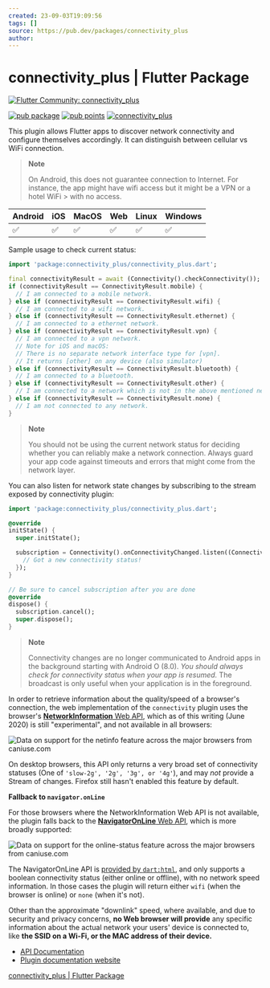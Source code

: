 ```yaml
---
created: 23-09-03T19:09:56
tags: []
source: https://pub.dev/packages/connectivity_plus
author:
---
```


# connectivity_plus | Flutter Package

[![Flutter Community: connectivity_plus](https://fluttercommunity.dev/_github/header/connectivity_plus)](https://github.com/fluttercommunity/community)

[![pub package](https://img.shields.io/pub/v/connectivity_plus.svg)](https://pub.dev/packages/connectivity_plus)
[![pub points](https://img.shields.io/pub/points/connectivity_plus?color=2E8B57&label=pub%20points)](https://pub.dev/packages/connectivity_plus/score)
[![connectivity_plus](https://github.com/fluttercommunity/plus_plugins/actions/workflows/connectivity_plus.yaml/badge.svg)](https://github.com/fluttercommunity/plus_plugins/actions/workflows/connectivity_plus.yaml)

This plugin allows Flutter apps to discover network connectivity and configure themselves accordingly. It can distinguish between cellular vs WiFi connection.

> **Note**
>
> On Android, this does not guarantee connection to Internet. For instance, the app might have wifi access but it might be a VPN or a hotel WiFi > with no access.

| Android | iOS | MacOS | Web | Linux | Windows |
| ------- | --- | ----- | --- | ----- | ------- |
| ✅      | ✅  | ✅    | ✅  | ✅    | ✅      |

Sample usage to check current status:

```dart
import 'package:connectivity_plus/connectivity_plus.dart';

final connectivityResult = await (Connectivity().checkConnectivity());
if (connectivityResult == ConnectivityResult.mobile) {
  // I am connected to a mobile network.
} else if (connectivityResult == ConnectivityResult.wifi) {
  // I am connected to a wifi network.
} else if (connectivityResult == ConnectivityResult.ethernet) {
  // I am connected to a ethernet network.
} else if (connectivityResult == ConnectivityResult.vpn) {
  // I am connected to a vpn network.
  // Note for iOS and macOS:
  // There is no separate network interface type for [vpn].
  // It returns [other] on any device (also simulator)
} else if (connectivityResult == ConnectivityResult.bluetooth) {
  // I am connected to a bluetooth.
} else if (connectivityResult == ConnectivityResult.other) {
  // I am connected to a network which is not in the above mentioned networks.
} else if (connectivityResult == ConnectivityResult.none) {
  // I am not connected to any network.
}
```

> **Note**
>
> You should not be using the current network status for deciding whether you can reliably make a network connection. Always guard your app code against timeouts and errors that might come from the network layer.

You can also listen for network state changes by subscribing to the stream exposed by connectivity plugin:

```dart
import 'package:connectivity_plus/connectivity_plus.dart';

@override
initState() {
  super.initState();

  subscription = Connectivity().onConnectivityChanged.listen((ConnectivityResult result) {
    // Got a new connectivity status!
  });
}

// Be sure to cancel subscription after you are done
@override
dispose() {
  subscription.cancel();
  super.dispose();
}
```

> **Note**
>
> Connectivity changes are no longer communicated to Android apps in the background starting with Android O (8.0). _You should always check for connectivity status when your app is resumed._ The broadcast is only useful when your application is in the foreground.

In order to retrieve information about the quality/speed of a browser's connection, the web implementation of the `connectivity` plugin uses the browser's [**NetworkInformation** Web API](https://developer.mozilla.org/en-US/docs/Web/API/NetworkInformation), which as of this writing (June 2020) is still "experimental", and not available in all browsers:

![Data on support for the netinfo feature across the major browsers from caniuse.com](https://caniuse.bitsofco.de/image/netinfo.png)

On desktop browsers, this API only returns a very broad set of connectivity statuses (One of `'slow-2g', '2g', '3g', or '4g'`), and may _not_ provide a Stream of changes. Firefox still hasn't enabled this feature by default.

**Fallback to `navigator.onLine`**

For those browsers where the NetworkInformation Web API is not available, the plugin falls back to the [**NavigatorOnLine** Web API](https://developer.mozilla.org/en-US/docs/Web/API/NavigatorOnLine), which is more broadly supported:

![Data on support for the online-status feature across the major browsers from caniuse.com](https://caniuse.bitsofco.de/image/online-status.png)

The NavigatorOnLine API is [provided by `dart:html`](https://api.dart.dev/stable/2.7.2/dart-html/Navigator/onLine.html), and only supports a boolean connectivity status (either online or offline), with no network speed information. In those cases the plugin will return either `wifi` (when the browser is online) or `none` (when it's not).

Other than the approximate "downlink" speed, where available, and due to security and privacy concerns, **no Web browser will provide** any specific information about the actual network your users' device is connected to, like **the SSID on a Wi-Fi, or the MAC address of their device.**

- [API Documentation](https://pub.dev/documentation/connectivity_plus/latest/connectivity_plus/connectivity_plus-library.html)
- [Plugin documentation website](https://plus.fluttercommunity.dev/docs/connectivity_plus/overview)

[connectivity_plus | Flutter Package](https://pub.dev/packages/connectivity_plus)
